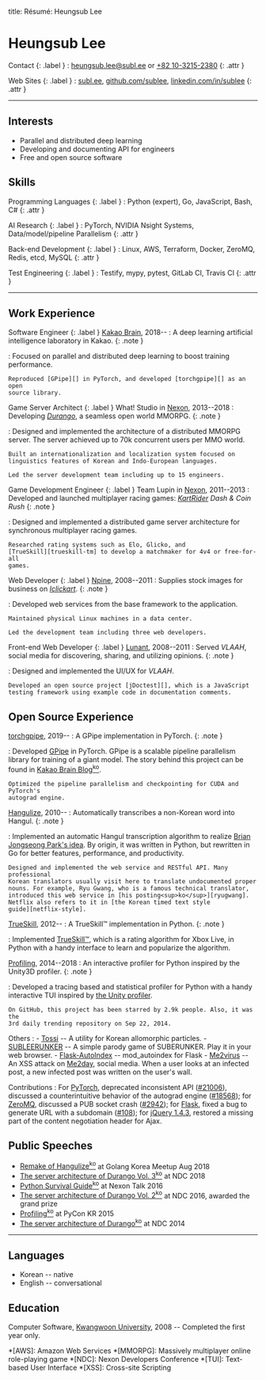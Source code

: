 title: Résumé: Heungsub Lee

Heungsub Lee
============

Contact {: .label }
: [heungsub.lee@subl.ee](mailto:heungsub.lee@subl.ee)
  or
  [+82 10-3215-2380](sms:821032152380)
  {: .attr }

Web Sites {: .label }
: [subl.ee](/),
  [github.com/sublee](https://github.com/sublee),
  [linkedin.com/in/sublee](https://linkedin.com/in/sublee)
  {: .attr }

---

Interests
---------

- Parallel and distributed deep learning
- Developing and documenting API for engineers
- Free and open source software

Skills
------

Programming Languages {: .label }
: Python (expert), Go, JavaScript, Bash, C#
  {: .attr }

AI Research {: .label }
: PyTorch, NVIDIA Nsight Systems, Data/model/pipeline Parallelism
  {: .attr }

Back-end Development {: .label }
: Linux, AWS, Terraform, Docker, ZeroMQ, Redis, etcd, MySQL
  {: .attr }

Test Engineering {: .label }
: Testify, mypy, pytest, GitLab CI, Travis CI
  {: .attr }

---

Work Experience
---------------

Software Engineer {: .label }
[Kakao Brain][kakaobrain], 2018--
:   A deep learning artificial intelligence laboratory in Kakao.
    {: .note }

:   Focused on parallel and distributed deep learning to boost training
    performance.

    Reproduced [GPipe][] in PyTorch, and developed [torchgpipe][] as an open
    source library.

[kakaobrain]: https://kakaobrain.com/
[gpipe]: https://arxiv.org/abs/1811.06965
[torchgpipe]: https://github.com/kakaobrain/torchgpipe

Game Server Architect {: .label }
What! Studio in [Nexon][], 2013--2018
:   Developing <cite>[Durango][]</cite>, a seamless open world MMORPG.
    {: .note }

:   Designed and implemented the architecture of a distributed MMORPG server.
    The server achieved up to 70k concurrent users per MMO world.

    Built an internationalization and localization system focused on
    linguistics features of Korean and Indo-European languages.

    Led the server development team including up to 15 engineers.

[nexon]: https://company.nexon.com/eng
[durango]: http://durango.nexon.com/

Game Development Engineer {: .label }
Team Lupin in [Nexon][], 2011--2013
:   Developed and launched multiplayer racing games: <cite>[KartRider][] Dash &
    Coin Rush</cite>
    {: .note }

:   Designed and implemented a distributed game server architecture for
    synchronous multiplayer racing games.

    Researched rating systems such as Elo, Glicko, and
    [TrueSkill][trueskill-tm] to develop a matchmaker for 4v4 or free-for-all
    games.

[nexon]: https://company.nexon.com/eng
[kartrider]: http://kart.nexon.com/
[trueskill-tm]: http://research.microsoft.com/en-us/projects/trueskill/

Web Developer {: .label }
[Npine][], 2008--2011
:   Supplies stock images for business on <cite>[Iclickart][]</cite>.
    {: .note }

:   Developed web services from the base framework to the application.

    Maintained physical Linux machines in a data center.

    Led the development team including three web developers.

[npine]: http://en.npine.com/
[iclickart]: http://iclickart.co.kr/

Front-end Web Developer {: .label }
[Lunant][], 2008--2011
:   Served <cite>VLAAH</cite>, social media for discovering, sharing, and
    utilizing opinions.
    {: .note }

:   Designed and implemented the UI/UX for <cite>VLAAH</cite>.

    Developed an open source project [jDoctest][], which is a JavaScript
    testing framework using example code in documentation comments.

[lunant]: http://lunant.net/
[jdoctest]: https://lunant.github.com/jdoctest

Open Source Experience
----------------------

[torchgpipe][], 2019--
:   A GPipe implementation in PyTorch.
    {: .note }

:   Developed [GPipe][] in PyTorch. GPipe is a scalable pipeline parallelism
    library for training of a giant model. The story behind this project can be
    found in [Kakao Brain Blog<sup>ko</sup>][torchgpipe-blog].

    Optimized the pipeline parallelism and checkpointing for CUDA and PyTorch's
    autograd engine.

[torchgpipe]: https://github.com/kakaobrain/torchgpipe
[gpipe]: https://arxiv.org/abs/1811.06965
[torchgpipe-blog]: https://kakaobrain.com/blog/66

[Hangulize][], 2010--
:   Automatically transcribes a non-Korean word into Hangul.
    {: .note }

:   Implemented an automatic Hangul transcription algorithm to realize [Brian
    Jongseong Park's idea][hangulize-idea]. By origin, it was written in
    Python, but rewritten in Go for better features, performance, and
    productivity.

    Designed and implemented the web service and RESTful API. Many professional
    Korean translators usually visit here to translate undocumented proper
    nouns. For example, Ryu Gwang, who is a famous technical translator,
    introduced this web service in [his posting<sup>ko</sup>][ryugwang].
    Netflix also refers to it in [the Korean timed text style
    guide][netflix-style].

[hangulize]: https://hangulize.org/
[hangulize-idea]: http://iceager.egloos.com/2610028
[ryugwang]: http://occamsrazr.net/tt/351
[netflix-style]: https://partnerhelp.netflixstudios.com/hc/en-us/articles/216001127-Korean-Timed-Text-Style-Guide

[TrueSkill][trueskill], 2012--
:   A TrueSkill™ implementation in Python.
    {: .note }

:   Implemented [TrueSkill™][trueskill-tm], which is a rating algorithm for
    Xbox Live, in Python with a handy interface to learn and popularize the
    algorithm.

[trueskill]: https://trueskill.org/
[trueskill-tm]: http://research.microsoft.com/en-us/projects/trueskill/

[Profiling][], 2014--2018
:   An interactive profiler for Python inspired by the Unity3D profiler.
    {: .note }

:   Developed a tracing based and statistical profiler for Python with a handy
    interactive TUI inspired by [the Unity profiler][unity-profiler].

    On GitHub, this project has been starred by 2.9k people. Also, it was the
    3rd daily trending repository on Sep 22, 2014.

[profiling]: https://github.com/what-studio/profiling
[unity-profiler]: https://docs.unity3d.com/Manual/ProfilerWindow.html

Others
:   - [Tossi][] -- A utility for Korean allomorphic particles.
    - [SUBLEERUNKER][] -- A simple parody game of SUBERUNKER. Play it in your
                          web browser.
    - [Flask-AutoIndex][] -- mod_autoindex for Flask
    - [Me2virus][] -- An XSS attack on [Me2day][], social media. When a user
                      looks at an infected post, a new infected post was
                      written on the user's wall.

[tossi]: https://github.com/what-studio/tossi
[subleerunker]: /runker/
[flask-autoindex]: http://pythonhosted.org/Flask-AutoIndex
[me2virus]: https://github.com/sublee/me2virus
[me2day]: https://en.wikipedia.org/wiki/Me2day

Contributions
:   For [PyTorch][],
        deprecated inconsistent API ([#21006][pytorch#21006]),
        discussed a counterintuitive behavior of the autograd engine
        ([#18568][pytorch#18568]);
    for [ZeroMQ][],
        discussed a PUB socket crash ([#2942][zeromq#2942]);
    for [Flask][],
        fixed a bug to generate URL with a subdomain ([#108][flask#108]);
    for [jQuery 1.4.3][jquery-143],
        restored a missing part of the content negotiation header for Ajax.

[pytorch]:       https://pytorch.org/
[pytorch#21006]: https://github.com/pytorch/pytorch/pull/21006
[pytorch#18568]: https://github.com/pytorch/pytorch/pull/18568
[zeromq]:        http://zeromq.org/
[zeromq#2942]:   https://github.com/zeromq/libzmq/issues/2942
[flask]:         http://flask.pocoo.org/
[flask#108]:     https://github.com/pallets/flask/issues/108
[jquery-143]:    https://blog.jquery.com/2010/10/16/jquery-143-released/

Public Speeches
---------------

- [Remake of Hangulize<sup>ko</sup>][gokr1808] at Golang Korea Meetup Aug 2018
- [The server architecture of Durango Vol. 3<sup>ko</sup>][ndc18] at NDC 2018
- [Python Survival Guide<sup>ko</sup>][nxtk16] at Nexon Talk 2016
- [The server architecture of Durango Vol. 2<sup>ko</sup>][ndc16] at NDC 2016,
  awarded the grand prize
- [Profiling<sup>ko</sup>][pycon15] at PyCon KR 2015
- [The server architecture of Durango<sup>ko</sup>][ndc14] at NDC 2014

[ndc18]: https://subl.ee/~ndc18
[ndc16]: https://subl.ee/~ndc16
[ndc14]: https://subl.ee/~ndc14

[gokr1808]: https://subl.ee/~gokr1808
[nxtk16]:   https://subl.ee/~nxtk16
[pycon15]:  https://subl.ee/~pycon15

---

Languages
---------

- Korean -- native
- English -- conversational

Education
---------

Computer Software, [Kwangwoon University][kw], 2008
-- Completed the first year only.

[kw]: http://www.kw.ac.kr/

<!-- abbrs -->
*[AWS]: Amazon Web Services
*[MMORPG]: Massively multiplayer online role-playing game
*[NDC]: Nexon Developers Conference
*[TUI]: Text-based User Interface
*[XSS]: Cross-site Scripting
